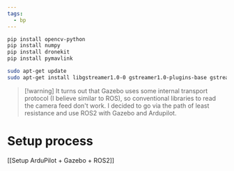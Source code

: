 ```yaml
---
tags:
  - bp
---
```

```bash
pip install opencv-python
pip install numpy
pip install dronekit
pip install pymavlink
```

```bash
sudo apt-get update
sudo apt-get install libgstreamer1.0-0 gstreamer1.0-plugins-base gstreamer1.0-plugins-good gstreamer1.0-plugins-bad gstreamer1.0-plugins-ugly gstreamer1.0-libav gstreamer1.0-doc gstreamer1.0-tools gstreamer1.0-x gstreamer1.0-alsa gstreamer1.0-gl gstreamer1.0-gtk3 gstreamer1.0-qt5 gstreamer1.0-pulseaudio
```

> [!warning] It turns out that Gazebo uses some internal transport protocol (I believe similar to ROS), so conventional libraries to read the camera feed don't work. I decided to go via the path of least resistance and use ROS2 with Gazebo and Ardupilot.

# Setup process
[[Setup ArduPilot + Gazebo + ROS2]]

